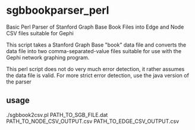 # sgbbookparser_perl
Basic Perl Parser of Stanford Graph Base Book Files into Edge and Node CSV files suitable for Gephi

This script takes a Stanford Graph Base "book" data file and converts the data file into two comma-separated-value files suitable for use with the Gephi network graphing program.

This perl script does not do very much error detection, it rather assumes the data file is valid.
For more strict error detection, use the java version of the parser

## usage
./sgbbook2csv.pl PATH_TO_SGB_FILE.dat PATH_TO_NODE_CSV_OUTPUT.csv PATH_TO_EDGE_CSV_OUTPUT.csv
